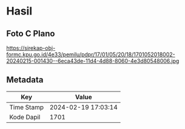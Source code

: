 # Hasil

## Foto C Plano

https://sirekap-obj-formc.kpu.go.id/4e33/pemilu/pdpr/17/01/05/20/18/1701052018002-20240215-001430--6eca43de-11d4-4d88-8060-4e3d80548006.jpg


## Metadata

| Key        | Value               |
| ---------- | ------------------- |
| Time Stamp | 2024-02-19 17:03:14 |
| Kode Dapil | 1701                |



